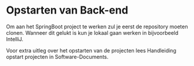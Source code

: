 # Opstarten van Back-end

Om aan het SpringBoot project te werken zul je eerst de repository moeten clonen.
Wanneer dit gelukt is kun je lokaal gaan werken in bijvoorbeeld IntelliJ.

Voor extra uitleg over het opstarten van de projecten lees Handleiding opstart projecten in Software-Documents.
